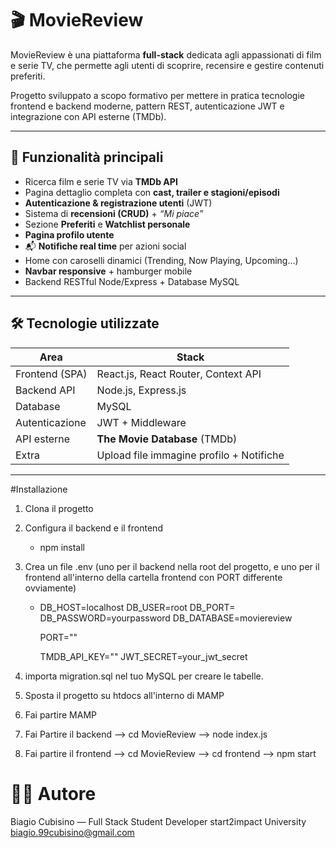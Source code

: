 # 🎬 MovieReview

MovieReview è una piattaforma **full-stack** dedicata agli appassionati di film e serie TV, che permette agli utenti di scoprire, recensire e gestire contenuti preferiti.

Progetto sviluppato a scopo formativo per mettere in pratica tecnologie frontend e backend moderne, pattern REST, autenticazione JWT e integrazione con API esterne (TMDb).

---

## 🚀 Funzionalità principali

- Ricerca film e serie TV via **TMDb API**
- Pagina dettaglio completa con **cast, trailer e stagioni/episodi**
- **Autenticazione & registrazione utenti** (JWT)
- Sistema di **recensioni (CRUD)** + *“Mi piace”*
- Sezione **Preferiti** e **Watchlist personale**
- **Pagina profilo utente**
- 📬 **Notifiche real time** per azioni social
- Home con caroselli dinamici (Trending, Now Playing, Upcoming…)
- **Navbar responsive** + hamburger mobile
- Backend RESTful Node/Express + Database MySQL

---

## 🛠️ Tecnologie utilizzate

| Area               | Stack                                 |
|--------------------|----------------------------------------|
| Frontend (SPA)     | React.js, React Router, Context API     |
| Backend API        | Node.js, Express.js                    |
| Database           | MySQL                                  |
| Autenticazione     | JWT + Middleware                        |
| API esterne        | **The Movie Database** (TMDb)          |
| Extra              | Upload file immagine profilo + Notifiche|

---

#Installazione

1. Clona il progetto
2. Configura il backend e il frontend
   -  npm install
3. Crea un file .env (uno per il backend nella root del progetto, e uno per il frontend all'interno della cartella frontend con PORT differente ovviamente)
   - DB_HOST=localhost
     DB_USER=root
     DB_PORT=
     DB_PASSWORD=yourpassword
     DB_DATABASE=moviereview

     PORT=""


      TMDB_API_KEY=""
    JWT_SECRET=your_jwt_secret

4. importa migration.sql nel tuo MySQL per creare le tabelle.
5. Sposta il progetto su htdocs all'interno di MAMP
6. Fai partire MAMP
7. Fai Partire il backend --> cd MovieReview --> node index.js
8. Fai partire il frontend --> cd MovieReview --> cd frontend --> npm start

# 👨‍💻 Autore
Biagio Cubisino — Full Stack Student Developer
start2impact University
biagio.99cubisino@gmail.com



